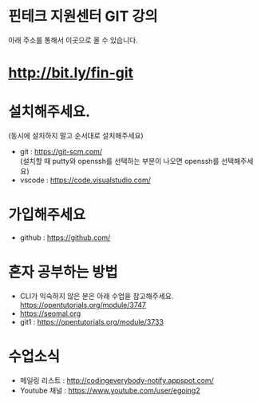 # 핀테크 지원센터 GIT 강의
아래 주소를 통해서 이곳으로 올 수 있습니다. 
# http://bit.ly/fin-git

# 설치해주세요.
(동시에 설치하지 말고 순서대로 설치해주세요)
- git : https://git-scm.com/ 
  <br>(설치할 때 putty와 openssh를 선택하는 부분이 나오면 openssh를 선택해주세요)
- vscode : https://code.visualstudio.com/

# 가입해주세요
- github : https://github.com/

# 혼자 공부하는 방법 
- CLI가 익숙하지 않은 분은 아래 수업을 참고해주세요. <br>
https://opentutorials.org/module/3747
- https://seomal.org
- git1 : https://opentutorials.org/module/3733

# 수업소식
- 메일링 리스트 : http://codingeverybody-notify.appspot.com/
- Youtube 채널 : https://www.youtube.com/user/egoing2